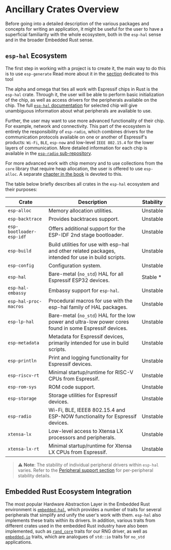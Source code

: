 # Ancillary Crates Overview

Before going into a detailed description of the various packages and concepts for writing an application, it might be useful for the user to have a superficial familiarity with the whole ecosystem, both in the `esp-hal` sense and in the broader Embedded Rust sense.

## `esp-hal` Ecosystem 

The first step in working with a project is to create it, the main way to do this is to use `esp-generate` Read more about it in the [section](../getting-started/tooling/esp-generate.md) dedicated to this tool
 
The alpha and omega that ties all work with Espressif chips in Rust is the `esp-hal` crate. Through it, the user will be able to perform basic initialization of the chip, as well as access drivers for the peripherals available on the chip. The full [`esp-hal` documentation] for selected chip will give unambiguous information about what peripherals are available to use.

Further, the user may want to use more advanced functionality of their chip. For example, network and connectivity. This part of the ecosystem is entirely the responsibility of `esp-radio`, which combines drivers for the communication protocols available on one or another of Espressif's products: `Wi-Fi`, `BLE`, `esp-now` and low-level `IEEE 802.15.4` for the lower layers of communication. More detailed information for each chip is available in the [`esp-radio` sub-repository].

For more advanced work with chip memory and to use collections from the `core` library that require heap allocation, the user is offered to use `esp-alloc`. A separate [chapter in the book](./../application-development/alloc.md) is devoted to this.

The table below briefly describes all crates in the `esp-hal` ecosystem and their purposes: 

| Crate                    | Description                                                                                            | Stability |
| ------------------------ | ------------------------------------------------------------------------------------------------------ | --------- |
| `esp-alloc`              | Memory allocation utilities.                                                                           | Unstable  |
| `esp-backtrace`          | Provides backtraces support.                                                                           | Unstable  |
| `esp-bootloader-esp-idf` | Offers additional support for the ESP-IDF 2nd stage bootloader.                                        | Unstable  |
| `esp-build`              | Build utilities for use with esp-hal and other related packages, intended for use in build scripts.    | Unstable  |
| `esp-config`             | Configuration system.                                                                                  | Unstable  |
| `esp-hal`                | Bare-metal (`no_std`) HAL for all Espressif ESP32 devices.                                             | Stable *  |
| `esp-hal-embassy`        | Embassy support for `esp-hal`.                                                                         | Unstable  |
| `esp-hal-proc-macros`    | Procedural macros for use with the esp-hal family of HAL packages.                                     | Unstable  |
| `esp-lp-hal`             | Bare-metal (`no_std`) HAL for the low power and ultra-low power cores found in some Espressif devices. | Unstable  |
| `esp-metadata`           | Metadata for Espressif devices, primarily intended for use in build scripts.                           | Unstable  |
| `esp-println`            | Print and logging functionality for Espressif devices.                                                 | Unstable  |
| `esp-riscv-rt`           | Minimal startup/runtime for RISC-V CPUs from Espressif.                                                | Unstable  |
| `esp-rom-sys`            | ROM code support.                                                                                      | Unstable  |
| `esp-storage`            | Storage utilities for Espressif devices.                                                               | Unstable  |
| `esp-radio`              | Wi-Fi, BLE, IEEE8 802.15.4 and ESP-NOW functionality for Espressif devices.                            | Unstable  |
| `xtensa-lx`              | Low-level access to Xtensa LX processors and peripherals.                                              | Unstable  |
| `xtensa-lx-rt`           | Minimal startup/runtime for Xtensa LX CPUs from Espressif.                                             | Unstable  |

> ⚠️ **Note**: The stability of individual peripheral drivers within `esp-hal` varies. Refer to the [Peripheral support section][peripheral-support] for per-peripheral stability details.

[peripheral-support]: https://github.com/esp-rs/esp-hal/tree/main/esp-hal#peripheral-support

## Embedded Rust Ecosystem Integration

The most popular Hardware Abstraction Layer in the Embedded Rust environment is [`embedded-hal`], which provides a number of traits for several peripherals that simplify and unify the user's work with them. `esp-hal` also implements these traits within its drivers. In addition, various traits from different crates used in the embedded Rust industry have also been implemented, such as [`rand_core`] traits for our RNG driver, as well as [`embedded-io`] traits, which are analogues of `std::io` traits for `no_std` applications.

[`esp-hal` documentation]: https://docs.espressif.com/projects/rust/esp-hal/latest/
[`esp-radio` sub-repository]: https://github.com/esp-rs/esp-hal/tree/main/esp-radio
[`embedded-hal`]: https://docs.rs/embedded-hal/latest/embedded_hal/index.html
[`rand_core`]: https://crates.io/crates/rand_core
[`embedded-io`]: https://crates.io/crates/embedded-io